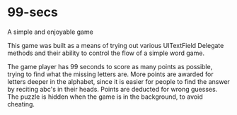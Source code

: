 # 99-secs
A simple and enjoyable game

This game was built as a means of trying out various UITextField Delegate methods and their ability to control the flow of a simple word game.  

The game player has 99 seconds to score as many points as possible, trying to find what the missing letters are.  More points are awarded
for letters deeper in the alphabet, since it is easier for people to find the answer by reciting abc's in their heads. Points are deducted for wrong guesses.
The puzzle is hidden when the game is in the background, to avoid cheating.  
